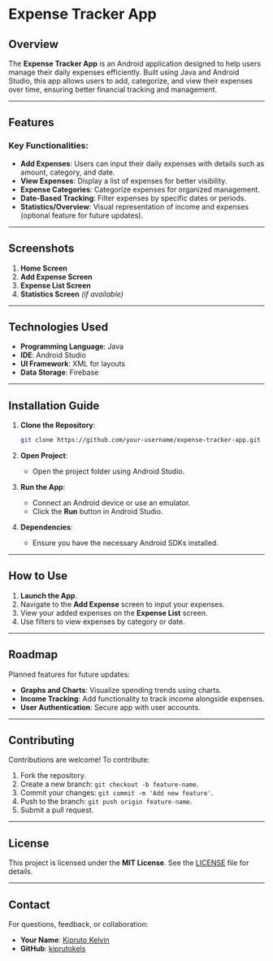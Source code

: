 # Expense Tracker App

## Overview

The **Expense Tracker App** is an Android application designed to help users manage their daily expenses efficiently. Built using Java and Android Studio, this app allows users to add, categorize, and view their expenses over time, ensuring better financial tracking and management.

---

## Features

### Key Functionalities:

- **Add Expenses**: Users can input their daily expenses with details such as amount, category, and date.
- **View Expenses**: Display a list of expenses for better visibility.
- **Expense Categories**: Categorize expenses for organized management.
- **Date-Based Tracking**: Filter expenses by specific dates or periods.
- **Statistics/Overview**: Visual representation of income and expenses (optional feature for future updates).

---

## Screenshots


1. **Home Screen**
2. **Add Expense Screen**
3. **Expense List Screen**
4. **Statistics Screen** *(if available)*

---

## Technologies Used

- **Programming Language**: Java
- **IDE**: Android Studio
- **UI Framework**: XML for layouts
- **Data Storage**: Firebase

---

## Installation Guide

1. **Clone the Repository**:

   ```bash
   git clone https://github.com/your-username/expense-tracker-app.git
   ```

2. **Open Project**:

   - Open the project folder using Android Studio.

3. **Run the App**:

   - Connect an Android device or use an emulator.
   - Click the **Run** button in Android Studio.

4. **Dependencies**:

   - Ensure you have the necessary Android SDKs installed.

---

## How to Use

1. **Launch the App**.
2. Navigate to the **Add Expense** screen to input your expenses.
3. View your added expenses on the **Expense List** screen.
4. Use filters to view expenses by category or date.

---

## Roadmap

Planned features for future updates:

- **Graphs and Charts**: Visualize spending trends using charts.
- **Income Tracking**: Add functionality to track income alongside expenses.
- **User Authentication**: Secure app with user accounts.

---

## Contributing

Contributions are welcome! To contribute:

1. Fork the repository.
2. Create a new branch: `git checkout -b feature-name`.
3. Commit your changes: `git commit -m 'Add new feature'`.
4. Push to the branch: `git push origin feature-name`.
5. Submit a pull request.

---

## License

This project is licensed under the **MIT License**. See the [LICENSE](LICENSE) file for details.

---

## Contact

For questions, feedback, or collaboration:

- **Your Name**: [Kipruto Kelvin](kiprutokels@gmail.com)
- **GitHub**: [kiprutokels](https://github.com/Kiprutokels)

